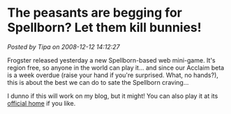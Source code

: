 # The peasants are begging for Spellborn? Let them kill bunnies!

*Posted by Tipa on 2008-12-12 14:12:27*

Frogster released yesterday a new Spellborn-based web mini-game. It's region free, so anyone in the world can play it... and since our Acclaim beta is a week overdue (raise your hand if you're surprised. What, no hands?), this is about the best we can do to sate the Spellborn craving...

I dunno if this will work on my blog, but it might! You can also play it at its [official home](http://spellborn.frogster-ip.com/hoppy/#) if you like.





